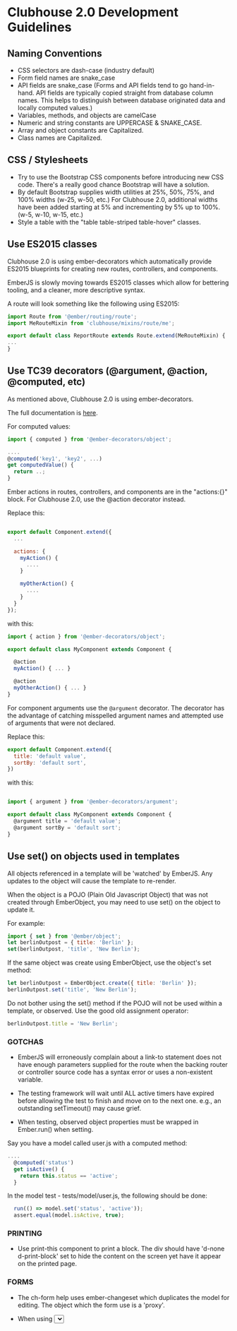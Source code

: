 # Clubhouse 2.0 Development Guidelines

## Naming Conventions

* CSS selectors are dash-case (industry default)
* Form field names are snake_case
* API fields are snake_case
  (Forms and API fields tend to go hand-in-hand. API fields are typically copied straight from database column names. This helps to distinguish between database originated data and locally computed values.)
* Variables, methods, and objects are camelCase
* Numeric and string constants are UPPERCASE & SNAKE_CASE.
* Array and object constants are Capitalized.
* Class names are Capitalized.

## CSS / Stylesheets

* Try to use the Bootstrap CSS components before introducing new CSS code. There's a really good chance Bootstrap will have a solution.
* By default Bootstrap supplies width utilities at 25%, 50%, 75%, and 100% widths (w-25, w-50, etc.) For Clubhouse 2.0, additional widths have been added starting at 5% and incrementing by 5% up to 100%. (w-5, w-10, w-15, etc.)
* Style a table with the "table table-striped table-hover" classes.

## Use ES2015 classes

Clubhouse 2.0 is using ember-decorators which automatically provide ES2015 blueprints for creating new routes, controllers, and components.

EmberJS is slowly moving towards ES2015 classes which allow for bettering tooling, and a cleaner, more descriptive syntax.

A route will look something like the following using ES2015:

```javascript
import Route from '@ember/routing/route';
import MeRouteMixin from 'clubhouse/mixins/route/me';

export default class ReportRoute extends Route.extend(MeRouteMixin) {
...
}
```

## Use TC39 decorators (@argument, @action, @computed, etc)

As mentioned above, Clubhouse 2.0 is using ember-decorators.

The full documentation is  [here](http://ember-decorators.github.io/ember-decorators/latest/docs).

For computed values:

```javascript
import { computed } from '@ember-decorators/object';

....
@computed('key1', 'key2', ...)
get computedValue() {
  return ..;
}
```

Ember actions in routes, controllers, and components are in the "actions:{}" block. For Clubhouse 2.0, use the @action decorator instead.

Replace this:

```javascript

export default Component.extend({
  ...

  actions: {
    myAction() {
      ....
    }

    myOtherAction() {
      ....
    }
  }
});
```

with this:

```javascript
import { action } from '@ember-decorators/object';

export default class MyComponent extends Component {

  @action
  myAction() { ... }

  @action
  myOtherAction() { ... }
}
```

For component arguments use the `@argument` decorator. The decorator has the advantage of catching misspelled argument names and attempted use of arguments that were not declared.

Replace this:

```javascript
export default Component.extend({
  title: 'default value',
  sortBy: 'default sort',
})
```

with this:

```javascript

import { argument } from '@ember-decorators/argument';

export default class MyComponent extends Component {
  @argument title = 'default value';
  @argument sortBy = 'default sort';
}
```

## Use set() on objects used in templates

All objects referenced in a template will be 'watched' by EmberJS. Any updates to the object will cause the template to re-render.

When the object is a POJO (Plain Old Javascript Object) that was not created through EmberObject, you may need to use set() on the object to update it.

For example:

```javascript
import { set } from '@ember/object';
let berlinOutpost = { title: 'Berlin' };
set(berlinOutpost, 'title', 'New Berlin');
```

If the same object was create using EmberObject, use the object's set method:

```javascript
let berlinOutpost = EmberObject.create({ title: 'Berlin' });
berlinOutpost.set('title', 'New Berlin');
```

Do not bother using the set() method if the POJO will not be used within a template, or observed. Use the good old assignment operator:

```javascript
berlinOutpost.title = 'New Berlin';
```

### GOTCHAS

* EmberJS will erroneously complain about a link-to statement does not have enough parameters supplied for the route when the backing router or controller source code has a syntax error or uses a non-existent variable.

* The testing framework will wait until ALL active timers have expired before allowing
the test to finish and move on to the next one. e.g., an outstanding setTimeout() may cause grief.

* When testing, observed object properties must be wrapped in Ember.run() when setting.

Say you have a model called user.js with a computed method:

```javascript
....
  @computed('status')
  get isActive() {
    return this.status == 'active';
  }

```

In the model test - tests/model/user.js, the following should be done:

```Javascript
  run(() => model.set('status', 'active'));
  assert.equal(model.isActive, true);
```

### PRINTING

* Use print-this component to print a block. The div should have 'd-none d-print-block' set to hide the content on the screen yet have it appear on the printed page.

### FORMS

- The ch-form help uses ember-changeset which duplicates the model for editing.
  The object which the form use is a 'proxy'.

- When using <select> be sure to set the select to a default value. Forms do not
  operate differently in a SPA environment. When 'submit' is clicked, the field
  values stored in variables/object is used, NOT what is currently set on the form itself.
